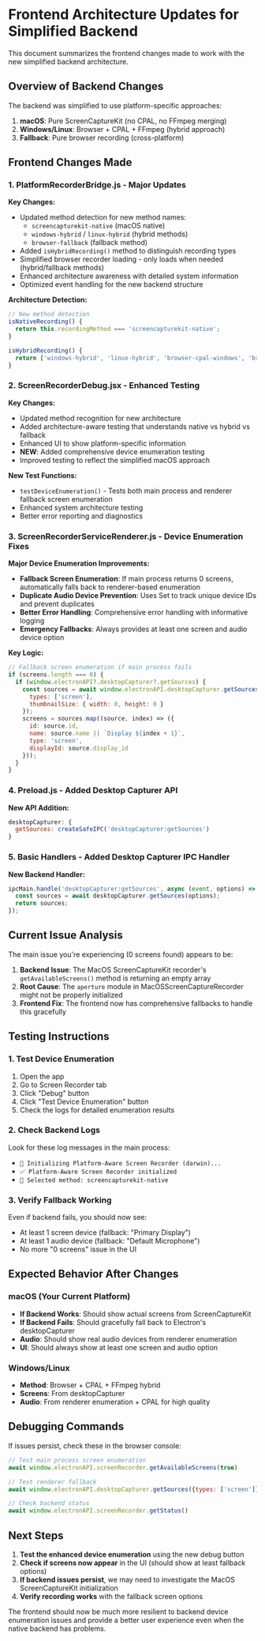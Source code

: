 # Frontend Architecture Updates for Simplified Backend

This document summarizes the frontend changes made to work with the new simplified backend architecture.

## Overview of Backend Changes

The backend was simplified to use platform-specific approaches:

1. **macOS**: Pure ScreenCaptureKit (no CPAL, no FFmpeg merging)
2. **Windows/Linux**: Browser + CPAL + FFmpeg (hybrid approach) 
3. **Fallback**: Pure browser recording (cross-platform)

## Frontend Changes Made

### 1. PlatformRecorderBridge.js - Major Updates

**Key Changes:**
- Updated method detection for new method names:
  - `screencapturekit-native` (macOS native)
  - `windows-hybrid` / `linux-hybrid` (hybrid methods)
  - `browser-fallback` (fallback method)
- Added `isHybridRecording()` method to distinguish recording types
- Simplified browser recorder loading - only loads when needed (hybrid/fallback methods)
- Enhanced architecture awareness with detailed system information
- Optimized event handling for the new backend structure

**Architecture Detection:**
```javascript
// New method detection
isNativeRecording() {
  return this.recordingMethod === 'screencapturekit-native';
}

isHybridRecording() {
  return ['windows-hybrid', 'linux-hybrid', 'browser-cpal-windows', 'browser-cpal-linux'].includes(this.recordingMethod);
}
```

### 2. ScreenRecorderDebug.jsx - Enhanced Testing

**Key Changes:**
- Updated method recognition for new architecture
- Added architecture-aware testing that understands native vs hybrid vs fallback
- Enhanced UI to show platform-specific information
- **NEW**: Added comprehensive device enumeration testing
- Improved testing to reflect the simplified macOS approach

**New Test Functions:**
- `testDeviceEnumeration()` - Tests both main process and renderer fallback screen enumeration
- Enhanced system architecture testing
- Better error reporting and diagnostics

### 3. ScreenRecorderServiceRenderer.js - Device Enumeration Fixes

**Major Device Enumeration Improvements:**
- **Fallback Screen Enumeration**: If main process returns 0 screens, automatically falls back to renderer-based enumeration
- **Duplicate Audio Device Prevention**: Uses Set to track unique device IDs and prevent duplicates
- **Better Error Handling**: Comprehensive error handling with informative logging
- **Emergency Fallbacks**: Always provides at least one screen and audio device option

**Key Logic:**
```javascript
// Fallback screen enumeration if main process fails
if (screens.length === 0) {
  if (window.electronAPI?.desktopCapturer?.getSources) {
    const sources = await window.electronAPI.desktopCapturer.getSources({
      types: ['screen'],
      thumbnailSize: { width: 0, height: 0 }
    });
    screens = sources.map((source, index) => ({
      id: source.id,
      name: source.name || `Display ${index + 1}`,
      type: 'screen',
      displayId: source.display_id
    }));
  }
}
```

### 4. Preload.js - Added Desktop Capturer API

**New API Addition:**
```javascript
desktopCapturer: {
  getSources: createSafeIPC('desktopCapturer:getSources')
}
```

### 5. Basic Handlers - Added Desktop Capturer IPC Handler

**New Backend Handler:**
```javascript
ipcMain.handle('desktopCapturer:getSources', async (event, options) => {
  const sources = await desktopCapturer.getSources(options);
  return sources;
});
```

## Current Issue Analysis

The main issue you're experiencing (0 screens found) appears to be:

1. **Backend Issue**: The MacOS ScreenCaptureKit recorder's `getAvailableScreens()` method is returning an empty array
2. **Root Cause**: The `aperture` module in MacOSScreenCaptureRecorder might not be properly initialized
3. **Frontend Fix**: The frontend now has comprehensive fallbacks to handle this gracefully

## Testing Instructions

### 1. Test Device Enumeration
1. Open the app
2. Go to Screen Recorder tab
3. Click "Debug" button
4. Click "Test Device Enumeration" button
5. Check the logs for detailed enumeration results

### 2. Check Backend Logs
Look for these log messages in the main process:
- `🚀 Initializing Platform-Aware Screen Recorder (darwin)...`
- `✅ Platform-Aware Screen Recorder initialized`
- `🎯 Selected method: screencapturekit-native`

### 3. Verify Fallback Working
Even if backend fails, you should now see:
- At least 1 screen device (fallback: "Primary Display")
- At least 1 audio device (fallback: "Default Microphone")
- No more "0 screens" issue in the UI

## Expected Behavior After Changes

### macOS (Your Current Platform)
- **If Backend Works**: Should show actual screens from ScreenCaptureKit
- **If Backend Fails**: Should gracefully fall back to Electron's desktopCapturer
- **Audio**: Should show real audio devices from renderer enumeration
- **UI**: Should always show at least one screen and audio option

### Windows/Linux
- **Method**: Browser + CPAL + FFmpeg hybrid
- **Screens**: From desktopCapturer
- **Audio**: From renderer enumeration + CPAL for high quality

## Debugging Commands

If issues persist, check these in the browser console:

```javascript
// Test main process screen enumeration
await window.electronAPI.screenRecorder.getAvailableScreens(true)

// Test renderer fallback
await window.electronAPI.desktopCapturer.getSources({types: ['screen']})

// Check backend status
await window.electronAPI.screenRecorder.getStatus()
```

## Next Steps

1. **Test the enhanced device enumeration** using the new debug button
2. **Check if screens now appear** in the UI (should show at least fallback options)
3. **If backend issues persist**, we may need to investigate the MacOS ScreenCaptureKit initialization
4. **Verify recording works** with the fallback screen options

The frontend should now be much more resilient to backend device enumeration issues and provide a better user experience even when the native backend has problems. 